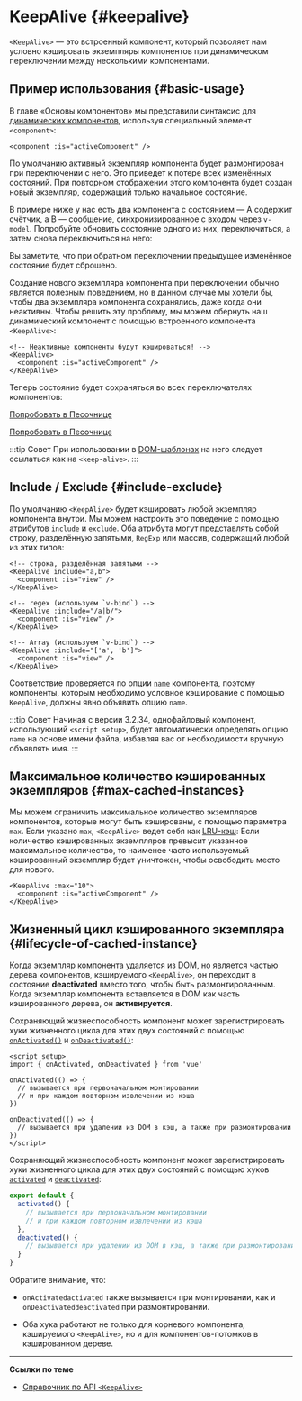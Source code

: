 <script setup>
import SwitchComponent from './keep-alive-demos/SwitchComponent.vue'
</script>

# KeepAlive {#keepalive}

`<KeepAlive>` — это встроенный компонент, который позволяет нам условно кэшировать экземпляры компонентов при динамическом переключении между несколькими компонентами.

## Пример использования {#basic-usage}

В главе «Основы компонентов» мы представили синтаксис для [динамических компонентов](/guide/essentials/component-basics#dynamic-components), используя специальный элемент `<component>`:

```vue-html
<component :is="activeComponent" />
```

По умолчанию активный экземпляр компонента будет размонтирован при переключении с него. Это приведет к потере всех изменённых состояний. При повторном отображении этого компонента будет создан новый экземпляр, содержащий только начальное состояние.

В примере ниже у нас есть два компонента с состоянием — A содержит счётчик, а B — сообщение, синхронизированное с входом через `v-model`. Попробуйте обновить состояние одного из них, переключиться, а затем снова переключиться на него:

<SwitchComponent />

Вы заметите, что при обратном переключении предыдущее изменённое состояние будет сброшено.

Создание нового экземпляра компонента при переключении обычно является полезным поведением, но в данном случае мы хотели бы, чтобы два экземпляра компонента сохранялись, даже когда они неактивны. Чтобы решить эту проблему, мы можем обернуть наш динамический компонент с помощью встроенного компонента `<KeepAlive>`:

```vue-html
<!-- Неактивные компоненты будут кэшироваться! -->
<KeepAlive>
  <component :is="activeComponent" />
</KeepAlive>
```

Теперь состояние будет сохраняться во всех переключателях компонентов:

<SwitchComponent use-KeepAlive />

<div class="composition-api">

[Попробовать в Песочнице](https://play.vuejs.org/#eNqtUsFOwzAM/RWrl4IGC+cqq2h3RFw495K12YhIk6hJi1DVf8dJSllBaAJxi+2XZz8/j0lhzHboeZIl1NadMA4sd73JKyVaozsHI9hnJqV+feJHmODY6RZS/JEuiL1uTTEXtiREnnINKFeAcgZUqtbKOqj7ruPKwe6s2VVguq4UJXEynAkDx1sjmeMYAdBGDFBLZu2uShre6ioJeaxIduAyp0KZ3oF7MxwRHWsEQmC4bXXDJWbmxpjLBiZ7DwptMUFyKCiJNP/BWUbO8gvnA+emkGKIgkKqRrRWfh+Z8MIWwpySpfbxn6wJKMGV4IuSs0UlN1HVJae7bxYvBuk+2IOIq7sLnph8P9u5DJv5VfpWWLaGqTzwZTCOM/M0IaMvBMihd04ruK+lqF/8Ajxms8EFbCiJxR8khsP6ncQosLWnWV6a/kUf2nqu75Fby04chA0iPftaYryhz6NBRLjdtajpHZTWPio=)

</div>
<div class="options-api">

[Попробовать в Песочнице](https://play.vuejs.org/#eNqtU8tugzAQ/JUVl7RKWveMXFTIseofcHHAiawasPxArRD/3rVNSEhbpVUrIWB3x7PM7jAkuVL3veNJmlBTaaFsVraiUZ22sO0alcNedw2s7kmIPHS1ABQLQDEBAMqWvwVQzffMSQuDz1aI6VreWpPCEBtsJppx4wE1s+zmNoIBNLdOt8cIjzut8XAKq3A0NAIY/QNveFEyi8DA8kZJZjlGALQWPVSSGfNYJjVvujIJeaxItuMyo6JVzoJ9VxwRmtUCIdDfNV3NJWam5j7HpPOY8BEYkwxySiLLP1AWkbK4oHzmXOVS9FFOSM3jhFR4WTNfRslcO54nSwJKcCD4RsnZmJJNFPXJEl8t88quOuc39fCrHalsGyWcnJL62apYNoq12UQ8DLEFjCMy+kKA7Jy1XQtPlRTVqx+Jx6zXOJI1JbH4jejg3T+KbswBzXnFlz9Tjes/V/3CjWEHDsL/OYNvdCE8Wu3kLUQEhy+ljh+brFFu)

</div>

:::tip Совет
При использовании в [DOM-шаблонах](/guide/essentials/component-basics#in-dom-template-parsing-caveats) на него следует ссылаться как на `<keep-alive>`.
:::

## Include / Exclude {#include-exclude}

По умолчанию `<KeepAlive>` будет кэшировать любой экземпляр компонента внутри. Мы можем настроить это поведение с помощью атрибутов `include` и `exclude`. Оба атрибута могут представлять собой строку, разделённую запятыми, `RegExp` или массив, содержащий любой из этих типов:

```vue-html
<!-- строка, разделённая запятыми -->
<KeepAlive include="a,b">
  <component :is="view" />
</KeepAlive>

<!-- regex (используем `v-bind`) -->
<KeepAlive :include="/a|b/">
  <component :is="view" />
</KeepAlive>

<!-- Array (используем `v-bind`) -->
<KeepAlive :include="['a', 'b']">
  <component :is="view" />
</KeepAlive>
```

Соответствие проверяется по опции [`name`](/api/options-misc#name) компонента, поэтому компоненты, которым необходимо условное кэширование с помощью `KeepAlive`, должны явно объявить опцию `name`.

:::tip Совет
Начиная с версии 3.2.34, однофайловый компонент, использующий `<script setup>`, будет автоматически определять опцию `name` на основе имени файла, избавляя вас от необходимости вручную объявлять имя.
:::

## Максимальное количество кэшированных экземпляров {#max-cached-instances}

Мы можем ограничить максимальное количество экземпляров компонентов, которые могут быть кэшированы, с помощью параметра `max`. Если указано `max`, `<KeepAlive>` ведет себя как [LRU-кэш](<https://en.wikipedia.org/wiki/Cache_replacement_policies#Least_recently_used_(LRU)>): Если количество кэшированных экземпляров превысит указанное максимальное количество, то наименее часто используемый кэшированный экземпляр будет уничтожен, чтобы освободить место для нового.

```vue-html
<KeepAlive :max="10">
  <component :is="activeComponent" />
</KeepAlive>
```

## Жизненный цикл кэшированного экземпляра {#lifecycle-of-cached-instance}

Когда экземпляр компонента удаляется из DOM, но является частью дерева компонентов, кэшируемого `<KeepAlive>`, он переходит в состояние **deactivated** вместо того, чтобы быть размонтированным. Когда экземпляр компонента вставляется в DOM как часть кэшированного дерева, он **активируется**.

<div class="composition-api">

Сохраняющий жизнеспособность компонент может зарегистрировать хуки жизненного цикла для этих двух состояний с помощью [`onActivated()`](/api/composition-api-lifecycle#onactivated) и [`onDeactivated()`](/api/composition-api-lifecycle#ondeactivated):

```vue
<script setup>
import { onActivated, onDeactivated } from 'vue'

onActivated(() => {
  // вызывается при первоначальном монтировании
  // и при каждом повторном извлечении из кэша
})

onDeactivated(() => {
  // вызывается при удалении из DOM в кэш, а также при размонтировании
})
</script>
```

</div>
<div class="options-api">

Сохраняющий жизнеспособность компонент может зарегистрировать хуки жизненного цикла для этих двух состояний с помощью хуков [`activated`](/api/options-lifecycle#activated) и [`deactivated`](/api/options-lifecycle#deactivated):

```js
export default {
  activated() {
    // вызывается при первоначальном монтировании
    // и при каждом повторном извлечении из кэша
  },
  deactivated() {
    // вызывается при удалении из DOM в кэш, а также при размонтировании
  }
}
```

</div>

Обратите внимание, что:

- <span class="composition-api">`onActivated`</span><span class="options-api">`activated`</span> также вызывается при монтировании, как и <span class="composition-api">`onDeactivated`</span><span class="options-api">`deactivated`</span> при размонтировании.

- Оба хука работают не только для корневого компонента, кэшируемого `<KeepAlive>`, но и для компонентов-потомков в кэшированном дереве.

---

**Ссылки по теме**

- [Справочник по API `<KeepAlive>`](/api/built-in-components#keepalive)
